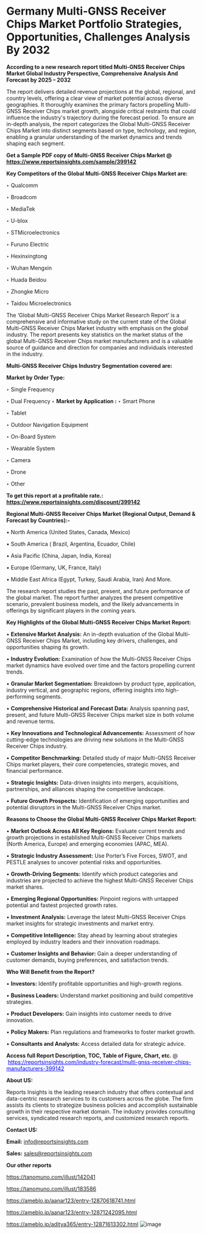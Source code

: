 # Germany Multi-GNSS Receiver Chips Market Portfolio Strategies, Opportunities, Challenges Analysis By 2032

<strong>According to a new research report titled Multi-GNSS Receiver Chips Market Global Industry Perspective, Comprehensive Analysis And Forecast by 2025 – 2032</strong>

The report delivers detailed revenue projections at the global, regional, and country levels, offering a clear view of market potential across diverse geographies. It thoroughly examines the primary factors propelling Multi-GNSS Receiver Chips market growth, alongside critical restraints that could influence the industry's trajectory during the forecast period. To ensure an in-depth analysis, the report categorizes the Global Multi-GNSS Receiver Chips Market into distinct segments based on type, technology, and region, enabling a granular understanding of the market dynamics and trends shaping each segment.

<strong>Get a Sample PDF copy of Multi-GNSS Receiver Chips Market </strong><strong>@<a href=https://www.reportsinsights.com/sample/399142 style=color:#0000ff;> https://www.reportsinsights.com/sample/399142</a></strong></font>

<strong>Key Competitors of the Global Multi-GNSS Receiver Chips Market are:</strong>

‣ Qualcomm

‣ Broadcom

‣ MediaTek

‣ U-blox

‣ STMicroelectronics

‣ Furuno Electric

‣ Hexinxingtong

‣ Wuhan Mengxin

‣ Huada Beidou

‣ Zhongke Micro

‣ Taidou Microelectronics

The ‘Global Multi-GNSS Receiver Chips Market Research Report’ is a comprehensive and informative study on the current state of the Global Multi-GNSS Receiver Chips Market industry with emphasis on the global industry. The report presents key statistics on the market status of the global Multi-GNSS Receiver Chips market manufacturers and is a valuable source of guidance and direction for companies and individuals interested in the industry.

<strong>Multi-GNSS Receiver Chips Industry Segmentation covered are:</strong>

<strong>Market by Order Type: </strong>

‣ Single Frequency

‣ Dual Frequency
‣ 
<strong>Market by Application :</strong>
‣ Smart Phone

‣ Tablet

‣ Outdoor Navigation Equipment

‣ On-Board System

‣ Wearable System

‣ Camera

‣ Drone

‣ Other

<strong>To get this report at a profitable rate.: <a href=https://www.reportsinsights.com/discount/399142 style=color:#0000ff;>https://www.reportsinsights.com/discount/399142</a></strong></font>

<strong>Regional Multi-GNSS Receiver Chips Market (Regional Output, Demand &amp; Forecast by Countries):-</strong>

• North America (United States, Canada, Mexico)

• South America ( Brazil, Argentina, Ecuador, Chile)

• Asia Pacific (China, Japan, India, Korea)

• Europe (Germany, UK, France, Italy)

• Middle East Africa (Egypt, Turkey, Saudi Arabia, Iran) And More.

The research report studies the past, present, and future performance of the global market. The report further analyzes the present competitive scenario, prevalent business models, and the likely advancements in offerings by significant players in the coming years.

<strong>Key Highlights of the Global Multi-GNSS Receiver Chips Market Report:</strong>

• <strong>Extensive Market Analysis:</strong> An in-depth evaluation of the Global Multi-GNSS Receiver Chips Market, including key drivers, challenges, and opportunities shaping its growth.

• <strong>Industry Evolution:</strong> Examination of how the Multi-GNSS Receiver Chips market dynamics have evolved over time and the factors propelling current trends.

• <strong>Granular Market Segmentation:</strong> Breakdown by product type, application, industry vertical, and geographic regions, offering insights into high-performing segments.

• <strong>Comprehensive Historical and Forecast Data:</strong> Analysis spanning past, present, and future Multi-GNSS Receiver Chips market size in both volume and revenue terms.

• <strong>Key Innovations and Technological Advancements:</strong> Assessment of how cutting-edge technologies are driving new solutions in the Multi-GNSS Receiver Chips industry.

• <strong>Competitor Benchmarking:</strong> Detailed study of major Multi-GNSS Receiver Chips market players, their core competencies, strategic moves, and financial performance.

• <strong>Strategic Insights:</strong> Data-driven insights into mergers, acquisitions, partnerships, and alliances shaping the competitive landscape.

• <strong>Future Growth Prospects:</strong> Identification of emerging opportunities and potential disruptors in the Multi-GNSS Receiver Chips market.

<strong>Reasons to Choose the Global Multi-GNSS Receiver Chips Market Report:</strong>

• <strong>Market Outlook Across All Key Regions:</strong> Evaluate current trends and growth projections in established Multi-GNSS Receiver Chips markets (North America, Europe) and emerging economies (APAC, MEA).

• <strong>Strategic Industry Assessment:</strong> Use Porter’s Five Forces, SWOT, and PESTLE analyses to uncover potential risks and opportunities.

• <strong>Growth-Driving Segments:</strong> Identify which product categories and industries are projected to achieve the highest Multi-GNSS Receiver Chips market shares.

• <strong>Emerging Regional Opportunities:</strong> Pinpoint regions with untapped potential and fastest projected growth rates.

• <strong>Investment Analysis:</strong> Leverage the latest Multi-GNSS Receiver Chips market insights for strategic investments and market entry.

• <strong>Competitive Intelligence:</strong> Stay ahead by learning about strategies employed by industry leaders and their innovation roadmaps.

• <strong>Customer Insights and Behavior:</strong> Gain a deeper understanding of customer demands, buying preferences, and satisfaction trends.

<strong>Who Will Benefit from the Report?</strong>

• <strong>Investors:</strong> Identify profitable opportunities and high-growth regions.

• <strong>Business Leaders:</strong> Understand market positioning and build competitive strategies.

• <strong>Product Developers:</strong> Gain insights into customer needs to drive innovation.

• <strong>Policy Makers:</strong> Plan regulations and frameworks to foster market growth.

• <strong>Consultants and Analysts:</strong> Access detailed data for strategic advice.
</ul>
<strong>Access full Report Description, TOC, Table of Figure, Chart, etc. </strong>@  <a href=https://reportsinsights.com/industry-forecast/multi-gnss-receiver-chips-manufacturers-399142 style=color:#0000ff;>https://reportsinsights.com/industry-forecast/multi-gnss-receiver-chips-manufacturers-399142</a></font>

<strong><strong>About US</strong>:</strong>

Reports Insights is the leading research industry that offers contextual and data-centric research services to its customers across the globe. The firm assists its clients to strategize business policies and accomplish sustainable growth in their respective market domain. The industry provides consulting services, syndicated research reports, and customized research reports.

<strong>Contact US:</strong>

<p class=""""><b>Email:</b> <a href=mailto:info@reportsinsights.com>info@reportsinsights.com</a></p>
<p class=""""><b>Sales:</b> <a href=mailto:sales@reportsinsights.com>sales@reportsinsights.com</a></p>

<strong>Our other reports</strong>

<a href=https://tanomuno.com/illust/142041>https://tanomuno.com/illust/142041</a>

<a href=https://tanomuno.com/illust/183586>https://tanomuno.com/illust/183586</a>

<a href=https://ameblo.jp/aanar123/entry-12870618741.html>https://ameblo.jp/aanar123/entry-12870618741.html</a>

<a href=https://ameblo.jp/aanar123/entry-12871242095.html>https://ameblo.jp/aanar123/entry-12871242095.html</a>

<a href=https://ameblo.jp/aditya365/entry-12871613302.html>https://ameblo.jp/aditya365/entry-12871613302.html</a>
![image](https://github.com/user-attachments/assets/6dcd9b8d-b757-438a-b523-e82708576430)
